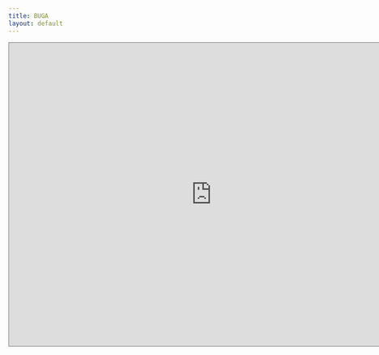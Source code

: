 ```yaml
---
title: BUGA
layout: default
---
```


<iframe src="https://www.google.com/calendar/embed?title=Brandon%20University%20Gaming%20Association&amp;
	mode=WEEK&amp;height=600&amp;wkst=2&amp;bgcolor=%23cc0000&amp;
	src=buga.brandonu%40gmail.com&amp;color=%23711616&amp;
	src=8ias1ik8omppntip5tb5jh51o4%40group.calendar.google.com&amp;color=%231B887A&amp;
	src=bqvgfteul2sj9bofpul4mnqrns%40group.calendar.google.com&amp;color=%23182C57&amp;
	src=5smr0nqrje6vhaeipik8hnbdvo%40group.calendar.google.com&amp;color=%23B1365F&amp;
	src=dbsa5jolj72v3gf2qldk24nrn0%40group.calendar.google.com&amp;color=%238C500B&amp;
	src=27svarbsbqg5cn0km56tlo66ls%40group.calendar.google.com&amp;color=%232F6309&amp;
	src=u7oif2a7mhpe2b6all3vahsrlc%40group.calendar.google.com&amp;color=%2323164E&amp;
	src=ldr5ggibklnoc9evl991iqc3ac%40group.calendar.google.com&amp;color=%2342104A&amp;
	src=jlhgd0abpt9pt5amekc14prn9s%40group.calendar.google.com&amp;color=%23125A12&amp;
	src=upl1sop6abbeddnskfsbv1aqb0%40group.calendar.google.com&amp;color=%230F4B38&amp;
	src=14rig6o9n5fovcp3bp1o6iojmc%40group.calendar.google.com&amp;color=%232F6309&amp;
	src=siurkvq0uusdjf8rlcopcsbbp8%40group.calendar.google.com&amp;color=%23182C57&amp;
	src=nj52d2auc7n8at0cpcci7a6u8s%40group.calendar.google.com&amp;color=%23853104&amp;
	src=m0ckgbdhi89r0s0l4dv00ck6ec%40group.calendar.google.com&amp;color=%23875509&amp;
	ctz=America%2FWinnipeg" style=" border:solid 1px #777 " width="800" height="600" frameborder="0" scrolling="no"></iframe>
